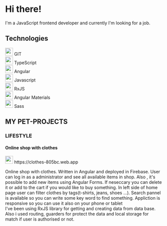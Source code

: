 <h1>Hi there!</h1>
<p>I'm a JavaScript frontend developer and currently I'm looking for a job.</p>
<h2>Technologies</h2>
<section>
    <div>
        <img src="https://img.icons8.com/?size=512&id=20906&format=png" width=25px alt="angular">
        <span>GIT</span>
    </div>
    <div>
        <img src="https://img.icons8.com/?size=512&id=wpZmKzk11AzJ&format=png" width=25px alt="angular">
        <span>TypeScript</span>
    </div>
    <div>
        <img src="https://img.icons8.com/?size=512&id=71257&format=png" width=25px alt="angular">
        <span>Angular</span>
    </div>
    <div>
        <img src="https://img.icons8.com/?size=512&id=108784&format=png" width=25px alt="angular">
        <span>Javascript</span>
    </div>
    <div>
        <img src="https://seeklogo.com/images/R/rxjs-logo-1C13E67498-seeklogo.com.png" width=25px alt="angular">
        <span>RxJS</span>
    </div>
    <div>
        <img src="https://material.angular.io/assets/img/angular-material-logo.svg" width=25px alt="angular">
        <span>Angular Materials</span>
    </div>
    <div>
        <img src="https://img.icons8.com/?size=512&id=QBqFNfPPB2Kx&format=png" width=25px alt="angular">
        <span>Sass </span>
    </div>
</section>
<div>
    <h2> MY PET-PROJECTS</h2>
    <section>
        <h3>LIFESTYLE</h3>
        <h4>Online shop with clothes</h4>
        <div>
            <img src="https://img.icons8.com/?size=512&id=1349&format=png" width=25px alt="">
            <span>https://clothes-805bc.web.app</span>
            <p>
                Online shop with clothes. Written in Angular and deployed in Firebase. 
                User can log in as a administrator and see all available items in shop. Also , it's possible to
                add new items using Angular Forms. If neseccary you can delete it or add to the cart if you would like
                to buy something.
                In left side of home page user can filter clothes by tags(t-shirts, jeans, shoes ...). 
                Search pannel is available so you can write some key word to find something.
                Appliction is responsive so you can use it also on your phone or tablet
                <br>
                I've been using RxJS library for getting and creating data from data base.
                <br> 
                Also i used routing, guarders for protect the data and local storage for match 
                if user is authorised or not.
            </p>
        </div>
    </section>
</div>
